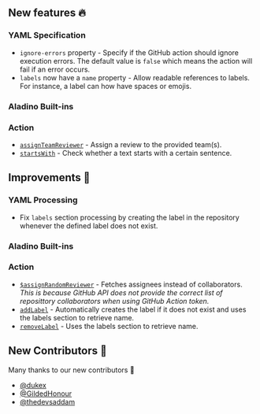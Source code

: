 ## New features :fire:

### YAML Specification

- `ignore-errors` property - Specify if the GitHub action should ignore execution errors. The default value is `false` which means the action will fail if an error occurs.
- `labels` now have a `name` property - Allow readable references to labels. For instance, a label can how have spaces or emojis.

### Aladino Built-ins

### Action

- [`assignTeamReviewer`](/docs/reviewpad-file-specification/aladino-specification/aladino-built-ins#assignteamreviewer) - Assign a review to the provided team(s).
- [`startsWith`](/docs/reviewpad-file-specification/aladino-specification/aladino-built-ins#addlabel) - Check whether a text starts with a certain sentence.

## Improvements :rocket:

### YAML Processing

- Fix `labels` section processing by creating the label in the repository whenever the defined label does not exist.

### Aladino Built-ins

### Action

- [`$assignRandomReviewer`](/docs/reviewpad-file-specification/aladino-specification/aladino-built-ins#assignrandomreviewer) - Fetches assignees instead of collaborators. _This is because GitHub API does not provide the correct list of reposittory collaborators when using GitHub Action token._
- [`addLabel`](/docs/reviewpad-file-specification/aladino-specification/aladino-built-ins#addLabel) - Automatically creates the label if it does not exist and uses the labels section to retrieve name.
- [`removeLabel`](/docs/reviewpad-file-specification/aladino-specification/aladino-built-ins#removeLabel) - Uses the labels section to retrieve name.

## New Contributors :beers:

Many thanks to our new contributors :clap:

- [@dukex](https://github.com/dukex)
- [@GildedHonour](https://github.com/GildedHonour)
- [@thedevsaddam](https://github.com/thedevsaddam)